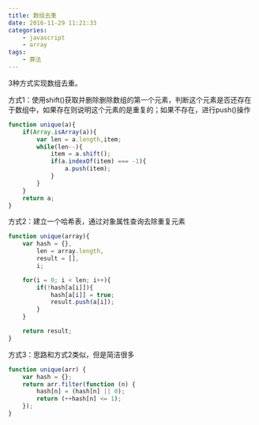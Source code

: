 ```yaml
---
title: 数组去重
date: 2016-11-29 11:21:33
categories:
    - javascript
    - array
tags:
    - 算法
---
```


3种方式实现数组去重。

<!-- more -->

方式1：使用shift()获取并删除删除数组的第一个元素，判断这个元素是否还存在于数组中，如果存在则说明这个元素的是重复的；如果不存在，进行push()操作

```javascript
function unique(a){
    if(Array.isArray(a)){
        var len = a.length,item;
        while(len--){
            item = a.shift();
            if(a.indexOf(item) === -1){
                a.push(item);
            }
        }
    }
    return a;
}
```

方式2：建立一个哈希表，通过对象属性查询去除重复元素

```javascript
function unique(array){
    var hash = {},
        len = array.length,
        result = [],
        i;

    for(i = 0; i < len; i++){
        if(!hash[a[i]]){
            hash[a[i]] = true;
            result.push(a[i]);
        }
    }

    return result;
}
```

方式3：思路和方式2类似，但是简洁很多

```javascript
function unique(arr) {
    var hash = {};
    return arr.filter(function (n) {
        hash[n] = (hash[n] || 0);
        return (++hash[n] <= 1);
    });
}
```
